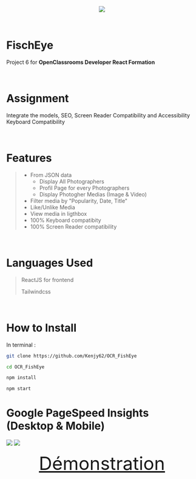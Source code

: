 <p align="center"><img src="https://user.oc-static.com/upload/2020/08/18/15977566540758_15975854296086_image1%20%281%29.png"></img></p>

<br>

# FischEye
Project 6 for **OpenClassrooms Developer React Formation**

<br>

# Assignment
Integrate the models, SEO, Screen Reader Compatibility and Accessibility Keyboard Compatibility

<br>

# Features
> - From JSON data
>   - Display All Photographers
>   - Profil Page for every Photographers
>   - Display Photogher Medias (Image & Video)
> - Filter media by "Popularity, Date, Title"
> - Like/Unlike Media
> - View media in ligthbox
> - 100% Keyboard compatibity
> - 100% Screen Reader compatibility

<br>

# Languages Used
> ReactJS for frontend
>
> Tailwindcss

<br>

# How to Install
In terminal : 
```bash 
git clone https://github.com/Kenjy62/OCR_FishEye
```

```bash 
cd OCR_FishEye
```

```bash 
npm install
```
```bash 
npm start
```
# Google PageSpeed Insights (Desktop & Mobile)
<img src="https://zupimages.net/up/23/06/chex.png">
<img src="https://zupimages.net/up/23/06/tyfl.png">

<br>

<font size="10"><p align="center"><a href="https://kenjy62.github.io/OCR_FishEye">Démonstration</a></p></font>
